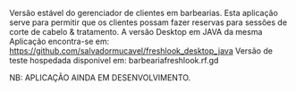 Versão estável do gerenciador de clientes em barbearias.
Esta aplicação serve para permitir que os clientes possam fazer reservas para sessões de corte de cabelo & tratamento.
A versão Desktop em JAVA da mesma Aplicação encontra-se em: https://github.com/salvadormucavel/freshlook_desktop_java
Versão de teste hospedada disponivel em: barbeariafreshlook.rf.gd

NB: APLICAÇÃO AINDA EM DESENVOLVIMENTO.
